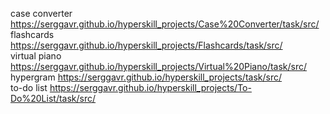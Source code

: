 case converter https://serggavr.github.io/hyperskill_projects/Case%20Converter/task/src/  
flashcards https://serggavr.github.io/hyperskill_projects/Flashcards/task/src/  
virtual piano https://serggavr.github.io/hyperskill_projects/Virtual%20Piano/task/src/  
hypergram https://serggavr.github.io/hyperskill_projects/task/src/  
to-do list https://serggavr.github.io/hyperskill_projects/To-Do%20List/task/src/   
